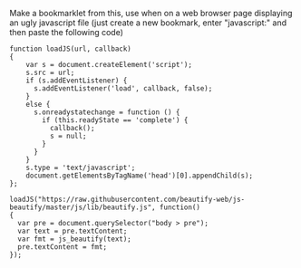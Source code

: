 Make a bookmarklet from this, use when on a web browser page displaying an ugly javascript file
(just create a new bookmark, enter "javascript:" and then paste the following code)
```
function loadJS(url, callback) 
{
    var s = document.createElement('script');
    s.src = url;
    if (s.addEventListener) {
      s.addEventListener('load', callback, false);
    } 
    else {
      s.onreadystatechange = function () {
        if (this.readyState == 'complete') {
          callback();
          s = null;
        }
      }
    }
    s.type = 'text/javascript';
    document.getElementsByTagName('head')[0].appendChild(s);
};

loadJS("https://raw.githubusercontent.com/beautify-web/js-beautify/master/js/lib/beautify.js", function()
{
  var pre = document.querySelector("body > pre");
  var text = pre.textContent;
  var fmt = js_beautify(text);
  pre.textContent = fmt;  
});